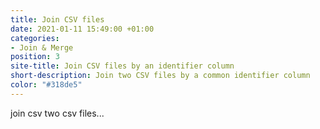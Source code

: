 ```yaml
---
title: Join CSV files
date: 2021-01-11 15:49:00 +01:00
categories:
- Join & Merge
position: 3
site-title: Join CSV files by an identifier column
short-description: Join two CSV files by a common identifier column
color: "#318de5"
---
```


join csv two csv files...